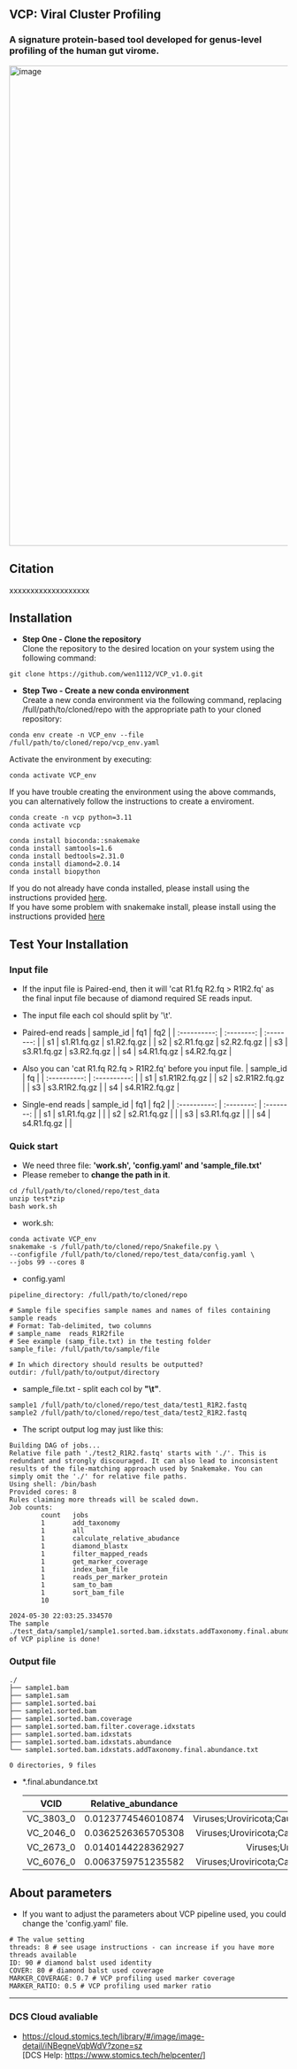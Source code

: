 ## VCP: Viral Cluster Profiling
### A signature protein-based tool developed for genus-level profiling of the human gut virome.

<img width="868" alt="image" src="https://github.com/user-attachments/assets/25e4a88a-2b57-4f6f-919e-e0b416024fbd">


## Citation
xxxxxxxxxxxxxxxxxxx  

## Installation  

- **Step One - Clone the repository**  
Clone the repository to the desired location on your system using the following command:
```
git clone https://github.com/wen1112/VCP_v1.0.git
```

- **Step Two - Create a new conda environment**  
Create a new conda environment via the following command, replacing /full/path/to/cloned/repo with the appropriate path to your cloned repository:
```
conda env create -n VCP_env --file /full/path/to/cloned/repo/vcp_env.yaml
```

Activate the environment by executing:
```
conda activate VCP_env
```

If you have trouble creating the environment using the above commands, you can alternatively follow the instructions to create a enviroment.
```
conda create -n vcp python=3.11
conda activate vcp

conda install bioconda::snakemake
conda install samtools=1.6
conda install bedtools=2.31.0
conda install diamond=2.0.14
conda install biopython
```

If you do not already have conda installed, please install using the instructions provided [here](https://developers.google.com/earth-engine/guides/python_install-conda/).  
If you have some problem with snakemake install, please install using the instructions provided [here](https://snakemake.readthedocs.io/en/v7.25.0/getting_started/installation.html)

## Test Your Installation
### Input file

+ If the input file is Paired-end, then it will 'cat R1.fq R2.fq > R1R2.fq' as the final input file because of diamond required SE reads input.
+ The input file each col should split by '\t'.
+ Paired-end reads
  |  sample_id   |     fq1      |     fq2     |
  | :----------: |  :--------:  | :--------:  |
  |     s1       |  s1.R1.fq.gz | s1.R2.fq.gz |
  |     s2       |  s2.R1.fq.gz | s2.R2.fq.gz |
  |     s3       |  s3.R1.fq.gz | s3.R2.fq.gz |
  |     s4       |  s4.R1.fq.gz | s4.R2.fq.gz |

+ Also you can 'cat R1.fq R2.fq > R1R2.fq' before you input file.
  |  sample_id   |       fq       |
  | :----------: |  :----------:  |
  |     s1       |  s1.R1R2.fq.gz |
  |     s2       |  s2.R1R2.fq.gz |
  |     s3       |  s3.R1R2.fq.gz |
  |     s4       |  s4.R1R2.fq.gz |
 
+ Single-end reads
  |  sample_id   |     fq1      |    fq2     |
  | :----------: |  :--------:  | :--------: |
  |     s1       |  s1.R1.fq.gz |            |
  |     s2       |  s2.R1.fq.gz |            |
  |     s3       |  s3.R1.fq.gz |            |
  |     s4       |  s4.R1.fq.gz |            |

  
### Quick start

+ We need three file: **'work.sh', 'config.yaml' and 'sample_file.txt'**
+ Please remeber to **change the path in it**.  

```
cd /full/path/to/cloned/repo/test_data
unzip test*zip
bash work.sh
```

+ work.sh:
```
conda activate VCP_env
snakemake -s /full/path/to/cloned/repo/Snakefile.py \
--configfile /full/path/to/cloned/repo/test_data/config.yaml \
--jobs 99 --cores 8 
```
+ config.yaml
```
pipeline_directory: /full/path/to/cloned/repo

# Sample file specifies sample names and names of files containing sample reads
# Format: Tab-delimited, two columns
# sample_name  reads_R1R2file
# See example (samp_file.txt) in the testing folder
sample_file: /full/path/to/sample/file

# In which directory should results be outputted?
outdir: /full/path/to/output/directory
```

+ sample_file.txt - split each col by **"\t"**.  
```
sample1 /full/path/to/cloned/repo/test_data/test1_R1R2.fastq
sample2 /full/path/to/cloned/repo/test_data/test2_R1R2.fastq
```


+ The script output log may just like this:
```
Building DAG of jobs...
Relative file path './test2_R1R2.fastq' starts with './'. This is redundant and strongly discouraged. It can also lead to inconsistent results of the file-matching approach used by Snakemake. You can simply omit the './' for relative file paths.
Using shell: /bin/bash
Provided cores: 8
Rules claiming more threads will be scaled down.
Job counts:
        count   jobs
        1       add_taxonomy
        1       all
        1       calculate_relative_abudance
        1       diamond_blastx
        1       filter_mapped_reads
        1       get_marker_coverage
        1       index_bam_file
        1       reads_per_marker_protein
        1       sam_to_bam
        1       sort_bam_file
        10

2024-05-30 22:03:25.334570
The sample ./test_data/sample1/sample1.sorted.bam.idxstats.addTaxonomy.final.abundance.txt of VCP pipline is done!
```

### Output file

```
./
├── sample1.bam
├── sample1.sam
├── sample1.sorted.bai
├── sample1.sorted.bam
├── sample1.sorted.bam.coverage
├── sample1.sorted.bam.filter.coverage.idxstats
├── sample1.sorted.bam.idxstats
├── sample1.sorted.bam.idxstats.abundance
└── sample1.sorted.bam.idxstats.addTaxonomy.final.abundance.txt

0 directories, 9 files
```

+ *.final.abundance.txt

  |    VCID   | Relative_abundance | VC_lineage | VC_lifestyle | VC_host_lineage |
  | :-------: |  :--------------:  | :--------------: | :--------------: |  :--------------: |
  | VC_3803_0 | 0.0123774546010874 | Viruses;Uroviricota;Caudoviricetes;Caudovirales;Siphoviridae;; |  Temperate | Bacteria;Firmicutes;Clostridia;Eubacteriales;Oscillospiraceae;Ruminococcus; |
  | VC_2046_0 | 0.0362526365705308 | Viruses;Uroviricota;Caudoviricetes;Caudovirales;Myoviridae;; | Temperate | Bacteria;Firmicutes;Clostridia;Eubacteriales;Oscillospiraceae;Faecalibacterium; |
  | VC_2673_0 | 0.0140144228362927 | Viruses;Uroviricota;Caudoviricetes;;;; | Unknown | Bacteria;Firmicutes;Clostridia;Eubacteriales;Oscillospiraceae;Oscillibacter; |
  | VC_6076_0 | 0.0063759751235582 | Viruses;Uroviricota;Caudoviricetes;Caudovirales;Myoviridae;; | Virulent | Bacteria;Bacteroidota;Bacteroidia;Bacteroidales;Bacteroidaceae;Bacteroides; |


## About parameters
+ If you want to adjust the parameters about VCP pipeline used, you could change the 'config.yaml' file. 
```
# The value setting
threads: 8 # see usage instructions - can increase if you have more threads available
ID: 90 # diamond balst used identity
COVER: 80 # diamond balst used coverage
MARKER_COVERAGE: 0.7 # VCP profiling used marker coverage
MARKER_RATIO: 0.5 # VCP profiling used marker ratio
```
---

### DCS Cloud avaliable
* https://cloud.stomics.tech/library/#/image/image-detail/iNBegneVqbWdV?zone=sz  
[DCS Help: https://www.stomics.tech/helpcenter/]
